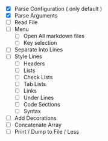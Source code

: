 - [x] Parse Configuration ( only default )
- [x] Parse Arguments
- [ ] Read File
- [ ] Menu
  - [ ] Open All markdown files
  - [ ] Key selection
- [ ] Separate Into Lines
- [ ] Style Lines
    - [ ] Headers
    - [ ] Lists
    - [ ] Check Lists
    - [ ] Tab Lists
    - [ ] Links
    - [ ] Under Lines
    - [ ] Code Sections
    - [ ] Syntax
- [ ] Add Decorations
- [ ] Concatenate Array
- [ ] Print / Dump to File / Less
